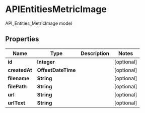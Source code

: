 

# APIEntitiesMetricImage

API_Entities_MetricImage model

## Properties

| Name | Type | Description | Notes |
|------------ | ------------- | ------------- | -------------|
|**id** | **Integer** |  |  [optional] |
|**createdAt** | **OffsetDateTime** |  |  [optional] |
|**filename** | **String** |  |  [optional] |
|**filePath** | **String** |  |  [optional] |
|**url** | **String** |  |  [optional] |
|**urlText** | **String** |  |  [optional] |



